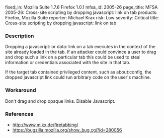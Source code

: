 fixed_in: Mozilla Suite 1.7.6
          Firefox 1.0.1
mfsa_id: 2005-26
page_title: MFSA 2005-26: Cross-site scripting by dropping javascript: link on tab
products: Firefox, Mozilla Suite
reporter: Michael Krax
risk: Low
severity: Critical
title: Cross-site scripting by dropping javascript: link on tab

<h3>Description</h3>

<p>Dropping a javascript: or data: link on a tab executes in the context
of the site already loaded in the tab. If an attacker could convince a
user to drag and drop such a link on a particular tab this could be used
to steal information or credentials associated with the site in that tab.</p>

<p>If the target tab contained privileged content, such as about:config, the
dropped javascript link could run arbitrary code on the user's machine.</p>

<h3>Workaround</h3>

<p>Don't drag and drop opaque links. Disable Javascript.</p>

<h3>References</h3>

<ul>
<li><a href="http://www.mikx.de/firetabbing/">http://www.mikx.de/firetabbing/</a></li>
<li><a href="https://bugzilla.mozilla.org/show_bug.cgi?id=280056">
https://bugzilla.mozilla.org/show_bug.cgi?id=280056</a></li>
</ul>



